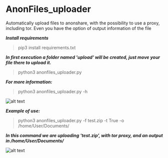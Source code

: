 # AnonFiles_uploader
Automatically upload files to anonshare, with the possibility to use a proxy, including tor.
Even you have the option of output information of the file

***Install requirements***
>pip3 install requirements.txt

***In first execution a folder named 'upload' will be created, just move your file there to upload it.***
> python3 anonfiles_uploader.py

***For more information:***
>python3 anonfiles_uploader.py -h

![alt text](https://imgur.com/tCbVFbE)

***Example of use:***
>python3 anonfiles_uploader.py -f test.zip -t True -o /home/User/Documents/

***In this command we are uploading 'test.zip', with tor proxy, and an output in /home/User/Documents/***


![alt text](https://i.imgur.com/klDk0M1.jpg)
